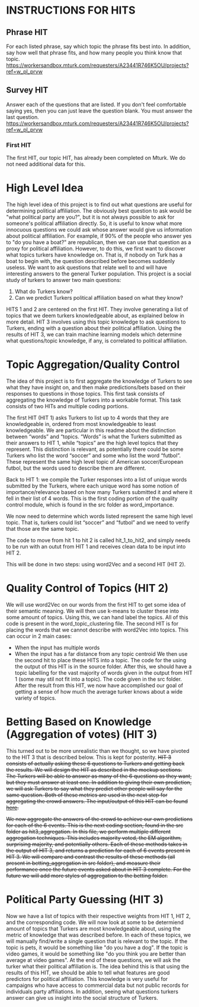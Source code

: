 # INSTRUCTIONS FOR HITS
## Phrase HIT
For each listed phrase, say which topic the phrase fits best into. In addition, say how well that phrase fits, and how many people you think know that topic.
https://workersandbox.mturk.com/requesters/A23441R746K5OU/projects?ref=w_pl_prvw

## Survey HIT
Answer each of the questions that are listed. If you don't feel comfortable saying yes, then you can just leave the question blank. 
You must answer the last question.
https://workersandbox.mturk.com/requesters/A23441R746K5OU/projects?ref=w_pl_prvw

### First HIT
The first HIT, our topic HIT, has already been completed on Mturk. We do not need additional data for this.

# High Level Idea
The high level idea of this project is to find out what questions are useful for determining political affiliation. The obviously best question to ask would be "what political party are you?", but it is not always possible to ask for someone's political affiliation directly. So, it is useful to know what more innocuous questions we could ask whose answer would give us information about political affiliation. For example, if 90% of the people who answer yes to "do you have a boat?" are republican, then we can use that question as a proxy for political affiliation. However, to do this, we first want to discover what topics turkers have knowledge on. That is, if nobody on Turk has a boat to begin with, the question described before becomes suddenly useless. We want to ask questions that relate well to and will have interesting answers to the general Turker population. This project is a social study of turkers to answer two main questions:

1. What do Turkers know?
2. Can we predict Turkers political affiliation based on what they know?

HITS 1 and 2 are centered on the first HIT. They involve generating a list of topics that we deem turkers knowledgeable about, as explained below in more detail. HIT 3 involves using this topic knowledge to ask questions to Turkers, ending with a question about their political affiliation. Using the results of HIT 3, we can train machine learning models which determine what questions/topic knowledge, if any, is correlated to political affiliation. 

# Topic Aggregation/Quality Control
The idea of this project is to first aggregate the knowledge of Turkers to see what they have insight on, and then make predictions/bets based on their responses to questions in those topics. This first task consists of aggregating the knowledge of Turkers into a workable format. This task consists of two HITs and multiple coding portions. 

The first HIT (HIT 1) asks Turkers to list up to 4 words that they are knowledgeable in, ordered from most knowledgeable to least knowledgeable. We are particular in this readme about the distinction between “words” and “topics. “Words” is what the Turkers submitted as their answers to HIT 1, while “topics” are the high level topics that they represent. This distinction is relevant, as potentially there could be some Turkers who list the word “soccer” and some who list the word “futbol”. These represent the same high level topic of American soccer/European futbol, but the words used to describe them are different. 

Back to HIT 1: we compile the Turker responses into a list of unique words submitted by the Turkers, where each unique word has some notion of importance/relevance based on how many Turkers submitted it and where it fell in their list of 4 words. This is the first coding portion of the quality control module, which is found in the src folder as word_importance.

We now need to determine which words listed represent the same high level topic. That is, turkers could list “soccer” and “futbol” and we need to verify that those are the same topic. 

The code to move from hit 1 to hit 2 is called hit_1_to_hit2, and simply needs to be run with an outut from HIT 1 and receives clean data to be input into HIT 2.

This will be done in two steps: using word2Vec and a second HIT (HIT 2). 

# Quality Control of Topics (HIT 2)
We will use word2Vec on our words from the first HIT to get some idea of their semantic meaning. We will then use k-means to cluster these into some amount of topics. Using this, we can hand label the topics. All of this code is present in the word_topic_clustering file. The second HIT is for placing the words that we cannot describe with word2Vec into topics. This can occur in 2 main cases:
  - When the input has multiple words
  - When the input has a far distance from any topic centroid
We then use the second hit to place these HITS into a topic. The code for the using the output of this HIT is in the source folder. After this, we should have a topic labelling for the vast majority of words given in the output from HIT 1 (some may stil not fit into a topic). The code given in the src folder. After the result from this HIT, we now have accomplished our goal of getting a sense of how much the average turker knows about a wide variety of topics.

# Betting Based on Knowledge (Aggregation of votes) (HIT 3)

This turned out to be more unrealistic than we thought, so we have pivoted to the HIT 3 that is described below. This is kept for posterity.
~~HIT 3 consists of actually asking these 6 questions to Turkers and getting back the results. We will design the HIT as described in the mockup sections. The Turkers will be able to answer as many of the 6 questions as they want, but they must answer at least one. In addition to giving their own prediction, we will ask Turkers to say what they predict other people will say for the same question. Both of these metrics are used in the next step for aggregating the crowd answers. The input/output of this HIT can be found [here](https://github.com/niharpatil/nets213final/tree/master/data).~~

~~We now aggregate the answers of the crowd to achieve our own predictions for each of the 6 events. This is the next coding section, found in the src folder as hit3_aggregation. In this file, we perform multiple different aggregation techniques. This includes majority voted, the EM algorithm, surprising majority, and potentially others. Each of these methods takes in the output of HIT 3, and returns a prediction for each of 6 events present in HIT 3. We will compare and contrast the results of these methods (all present in betting_aggregation in src folder), and measure their performance once the future events asked about in HIT 3 complete. For the future we will add more styles of aggregation to the betting folder.~~

# Political Party Guessing (HIT 3)

Now we have a list of topics with their respective weights from HIT 1, HIT 2, and the corresponding code. We will now look at some to be determiend amount of topics that Turkers are most knowledgeable about, using the metric of knowledge that was described before. In each of these topics, we will manually find/write a single question that is relevant to the topic. If the topic is pets, it would be something like "do you have a dog". If the topic is video games, it would be something like "do you think you are better than average at video games". At the end of these questions, we will ask the turker what their political affiliation is. The idea behind this is that using the results of this HIT, we should be able to tell what features are good predictors for political affiliation. This knowledge is very useful for campaigns who have access to commercial data but not public records for individuals party affiliations. In addition, seeing what questions turkers answer can give us insight into the social structure of Turkers.

